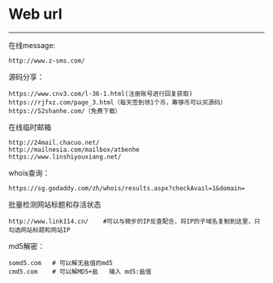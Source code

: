 # Web url

---

在线message:

```
http://www.z-sms.com/
```

源码分享：

```
https://www.cnv3.com/l-36-1.html(注册账号进行回复获取)
https://rjfxz.com/page_3.html（每天签到领1个币，筹够币可以买源码）
https://52shanhe.com/（免费下载）
```

在线临时邮箱

```
http://24mail.chacuo.net/
http://mailnesia.com/mailbox/atbenhe
https://www.linshiyouxiang.net/
```

whois查询：

```
https://sg.godaddy.com/zh/whois/results.aspx?checkAvail=1&domain=
```

批量检测网站标题和存活状态

```
http://www.link114.cn/    #可以与微步的IP反查配合，将IP的子域名复制到这里，只勾选网站标题和网站IP
```

md5解密：

```
somd5.com   # 可以解无盐值的md5
cmd5.com    # 可以解MD5+盐   输入 md5:盐值
```

